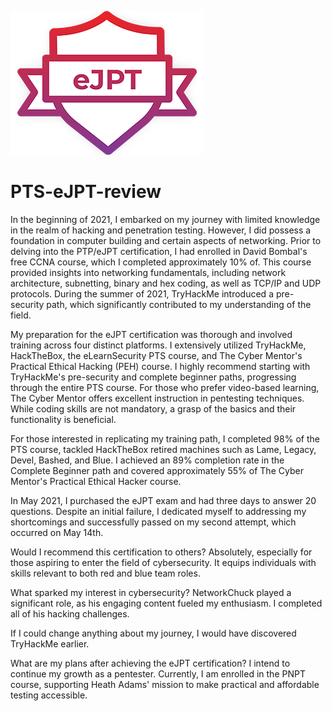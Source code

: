 ![](eJPT.png)
# PTS-eJPT-review

In the beginning of 2021, I embarked on my journey with limited knowledge in the realm of hacking and penetration testing. However, I did possess a foundation in computer building and certain aspects of networking. Prior to delving into the PTP/eJPT certification, I had enrolled in David Bombal's free CCNA course, which I completed approximately 10% of. This course provided insights into networking fundamentals, including network architecture, subnetting, binary and hex coding, as well as TCP/IP and UDP protocols. During the summer of 2021, TryHackMe introduced a pre-security path, which significantly contributed to my understanding of the field.

My preparation for the eJPT certification was thorough and involved training across four distinct platforms. I extensively utilized TryHackMe, HackTheBox, the eLearnSecurity PTS course, and The Cyber Mentor's Practical Ethical Hacking (PEH) course. I highly recommend starting with TryHackMe's pre-security and complete beginner paths, progressing through the entire PTS course. For those who prefer video-based learning, The Cyber Mentor offers excellent instruction in pentesting techniques. While coding skills are not mandatory, a grasp of the basics and their functionality is beneficial.

For those interested in replicating my training path, I completed 98% of the PTS course, tackled HackTheBox retired machines such as Lame, Legacy, Devel, Bashed, and Blue. I achieved an 89% completion rate in the Complete Beginner path and covered approximately 55% of The Cyber Mentor's Practical Ethical Hacker course.

In May 2021, I purchased the eJPT exam and had three days to answer 20 questions. Despite an initial failure, I dedicated myself to addressing my shortcomings and successfully passed on my second attempt, which occurred on May 14th.

Would I recommend this certification to others? Absolutely, especially for those aspiring to enter the field of cybersecurity. It equips individuals with skills relevant to both red and blue team roles.

What sparked my interest in cybersecurity? NetworkChuck played a significant role, as his engaging content fueled my enthusiasm. I completed all of his hacking challenges.

If I could change anything about my journey, I would have discovered TryHackMe earlier.

What are my plans after achieving the eJPT certification? I intend to continue my growth as a pentester. Currently, I am enrolled in the PNPT course, supporting Heath Adams' mission to make practical and affordable testing accessible.
